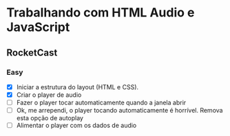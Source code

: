 # Trabalhando com HTML Audio e JavaScript

## RocketCast

### Easy

- [x] Iniciar a estrutura do layout (HTML e CSS).
- [x] Criar o player de audio
- [ ] Fazer o player tocar automaticamente quando a janela abrir
- [ ] Ok, me arrependi, o player tocando automaticamente é horrível. Remova esta opção de autoplay
- [ ] Alimentar o player com os dados de audio